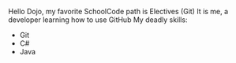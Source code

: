 Hello Dojo, my favorite SchoolCode path is Electives (Git)
It is me, a developer learning how to use GitHub
My deadly skills:
* Git
* C#
* Java
